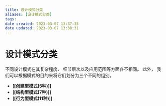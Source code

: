 ```yaml
---
title: 设计模式分类
aliases: [设计模式分类]
tags: 
date created: 2023-03-07 13:37:35
date updated: 2023-03-07 13:38:31
---
```


# 设计模式分类

不同设计模式在其复杂程度、 细节层次以及应用范围等方面各不相同。 此外， 我们可以根据模式的目的来将它们划分为三个不同的组别。

- **[[创建型模式(5种)]]**
- **[[结构型模式(7种)]]**
- **[[行为型模式(11种)]]**
